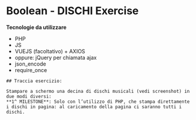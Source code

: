 # Boolean - DISCHI Exercise

**Tecnologie da utilizzare**

- PHP
- JS
- VUEJS (facoltativo) + AXIOS
- oppure: jQuery per chiamata ajax  
- json_encode
- require_once


```
## Traccia esercizio:

Stampare a schermo una decina di dischi musicali (vedi screenshot) in due modi diversi:
**1^ MILESTONE**: Solo con l’utilizzo di PHP, che stampa direttamente i dischi in pagina: al caricamento della pagina ci saranno tutti i dischi.
